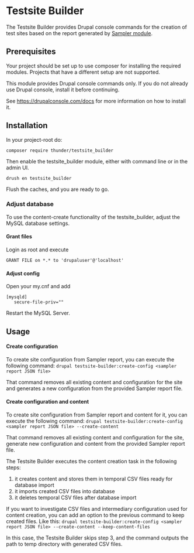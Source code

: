 # Testsite Builder

The Testsite Builder provides Drupal console commands for the creation of test sites based on the report generated by [Sampler module](https://github.com/thunder/sampler).

## Prerequisites
Your project should be set up to use composer for installing the required modules. Projects that have a different setup are
not supported.

This module provides Drupal console commands only. If you do not already use Drupal console, install it before continuing.

See https://drupalconsole.com/docs for more information on how to install it.

## Installation

In your project-root do:

    composer require thunder/testsite_builder

Then enable the testsite_builder module, either with command line or in the admin UI.

    drush en testsite_builder

Flush the caches, and you are ready to go.

### Adjust database
To use the content-create functionality of the testsite_builder, adjust the MySQL database settings.

#### Grant files
Login as root and execute

    GRANT FILE on *.* to 'drupaluser'@'localhost'

#### Adjust config
Open your my.cnf and add
```
[mysqld]
   secure-file-priv=""
```

Restart the MySQL Server.

## Usage

#### Create configuration

To create site configuration from Sampler report, you can execute the following command:
`drupal testsite-builder:create-config <sampler report JSON file>`

That command removes all existing content and configuration for the site and generates a new configuration from the provided Sampler report file.

#### Create configuration and content

To create site configuration from Sampler report and content for it, you can execute the following command:
`drupal testsite-builder:create-config <sampler report JSON file> --create-content`

That command removes all existing content and configuration for the site, generate new configuration and content from the provided Sampler report file.

The Testsite Builder executes the content creation task in the following steps:
1. it creates content and stores them in temporal CSV files ready for database import
2. it imports created CSV files into database
3. it deletes temporal CSV files after database import

If you want to investigate CSV files and intermediary configuration used for content creation, you can add an option to the previous command to keep created files. Like this:
`drupal testsite-builder:create-config <sampler report JSON file> --create-content --keep-content-files`

In this case, the Testsite Builder skips step 3, and the command outputs the path to temp directory with generated CSV files.
